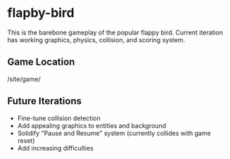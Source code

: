 # flapby-bird

This is the barebone gameplay of the popular flappy bird. Current iteration has working graphics, physics, collision, and scoring system.

## Game Location

/site/game/

## Future Iterations

- Fine-tune collision detection
- Add appealing graphics to entities and background
- Solidify "Pause and Resume" system (currently collides with game reset)
- Add increasing difficulties
